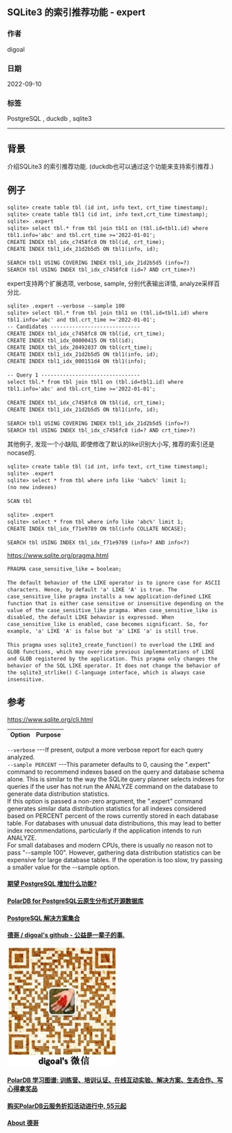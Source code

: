 ## SQLite3 的索引推荐功能 - expert      
                                      
### 作者                                      
digoal                         
                                      
### 日期                                      
2022-09-10                                      
                                      
### 标签                                      
PostgreSQL , duckdb , sqlite3        
                          
----                                      
                                      
## 背景    
  
介绍SQLite3 的索引推荐功能. (duckdb也可以通过这个功能来支持索引推荐.)   
  
## 例子  
  
```  
sqlite> create table tbl (id int, info text, crt_time timestamp);  
sqlite> create table tbl1 (id int, info text,crt_time timestamp);  
sqlite> .expert  
sqlite> select tbl.* from tbl join tbl1 on (tbl.id=tbl1.id) where tbl1.info='abc' and tbl.crt_time >='2022-01-01';  
CREATE INDEX tbl_idx_c7458fc8 ON tbl(id, crt_time);  
CREATE INDEX tbl1_idx_21d2b5d5 ON tbl1(info, id);  
  
SEARCH tbl1 USING COVERING INDEX tbl1_idx_21d2b5d5 (info=?)  
SEARCH tbl USING INDEX tbl_idx_c7458fc8 (id=? AND crt_time>?)  
```  
  
expert支持两个扩展选项, verbose, sample, 分别代表输出详情, analyze采样百分比.   
  
```  
sqlite> .expert --verbose --sample 100  
sqlite> select tbl.* from tbl join tbl1 on (tbl.id=tbl1.id) where tbl1.info='abc' and tbl.crt_time >='2022-01-01';  
-- Candidates -----------------------------  
CREATE INDEX tbl_idx_c7458fc8 ON tbl(id, crt_time);  
CREATE INDEX tbl_idx_00000415 ON tbl(id);  
CREATE INDEX tbl_idx_20492837 ON tbl(crt_time);  
CREATE INDEX tbl1_idx_21d2b5d5 ON tbl1(info, id);  
CREATE INDEX tbl1_idx_000151d4 ON tbl1(info);  
  
-- Query 1 --------------------------------  
select tbl.* from tbl join tbl1 on (tbl.id=tbl1.id) where tbl1.info='abc' and tbl.crt_time >='2022-01-01';  
  
CREATE INDEX tbl_idx_c7458fc8 ON tbl(id, crt_time);  
CREATE INDEX tbl1_idx_21d2b5d5 ON tbl1(info, id);  
  
SEARCH tbl1 USING COVERING INDEX tbl1_idx_21d2b5d5 (info=?)  
SEARCH tbl USING INDEX tbl_idx_c7458fc8 (id=? AND crt_time>?)  
```  
  
其他例子, 发现一个小缺陷, 即使修改了默认的like识别大小写, 推荐的索引还是nocase的.    
  
```  
sqlite> create table tbl (id int, info text, crt_time timestamp);  
sqlite> .expert  
sqlite> select * from tbl where info like '%abc%' limit 1;  
(no new indexes)  
  
SCAN tbl  
  
sqlite> .expert  
sqlite> select * from tbl where info like 'abc%' limit 1;  
CREATE INDEX tbl_idx_f71e9789 ON tbl(info COLLATE NOCASE);  
  
SEARCH tbl USING INDEX tbl_idx_f71e9789 (info>? AND info<?)  
```  
  
https://www.sqlite.org/pragma.html  
  
```  
PRAGMA case_sensitive_like = boolean;  
  
The default behavior of the LIKE operator is to ignore case for ASCII characters. Hence, by default 'a' LIKE 'A' is true. The case_sensitive_like pragma installs a new application-defined LIKE function that is either case sensitive or insensitive depending on the value of the case_sensitive_like pragma. When case_sensitive_like is disabled, the default LIKE behavior is expressed. When case_sensitive_like is enabled, case becomes significant. So, for example, 'a' LIKE 'A' is false but 'a' LIKE 'a' is still true.  
  
This pragma uses sqlite3_create_function() to overload the LIKE and GLOB functions, which may override previous implementations of LIKE and GLOB registered by the application. This pragma only changes the behavior of the SQL LIKE operator. It does not change the behavior of the sqlite3_strlike() C-language interface, which is always case insensitive.  
```  
  
## 参考  
https://www.sqlite.org/cli.html  
  
Option	|Purpose  
---|---  
`‑‑verbose`	---If present, output a more verbose report for each query analyzed.  
`‑‑sample PERCENT`	---This parameter defaults to 0, causing the ".expert" command to recommend indexes based on the query and database schema alone. This is similar to the way the SQLite query planner selects indexes for queries if the user has not run the ANALYZE command on the database to generate data distribution statistics. </br> If this option is passed a non-zero argument, the ".expert" command generates similar data distribution statistics for all indexes considered based on PERCENT percent of the rows currently stored in each database table. For databases with unusual data distributions, this may lead to better index recommendations, particularly if the application intends to run ANALYZE. </br> For small databases and modern CPUs, there is usually no reason not to pass "--sample 100". However, gathering data distribution statistics can be expensive for large database tables. If the operation is too slow, try passing a smaller value for the --sample option.  
  
  
  
#### [期望 PostgreSQL 增加什么功能?](https://github.com/digoal/blog/issues/76 "269ac3d1c492e938c0191101c7238216")
  
  
#### [PolarDB for PostgreSQL云原生分布式开源数据库](https://github.com/ApsaraDB/PolarDB-for-PostgreSQL "57258f76c37864c6e6d23383d05714ea")
  
  
#### [PostgreSQL 解决方案集合](https://yq.aliyun.com/topic/118 "40cff096e9ed7122c512b35d8561d9c8")
  
  
#### [德哥 / digoal's github - 公益是一辈子的事.](https://github.com/digoal/blog/blob/master/README.md "22709685feb7cab07d30f30387f0a9ae")
  
  
![digoal's wechat](../pic/digoal_weixin.jpg "f7ad92eeba24523fd47a6e1a0e691b59")
  
  
#### [PolarDB 学习图谱: 训练营、培训认证、在线互动实验、解决方案、生态合作、写心得拿奖品](https://www.aliyun.com/database/openpolardb/activity "8642f60e04ed0c814bf9cb9677976bd4")
  
  
#### [购买PolarDB云服务折扣活动进行中, 55元起](https://www.aliyun.com/activity/new/polardb-yunparter?userCode=bsb3t4al "e0495c413bedacabb75ff1e880be465a")
  
  
#### [About 德哥](https://github.com/digoal/blog/blob/master/me/readme.md "a37735981e7704886ffd590565582dd0")
  
